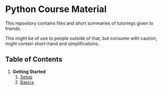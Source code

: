 # Python Course Material

This repository contains files and short summaries of tutorings given to friends.

This *might* be of use to people outside of that, but consume with caution, might contain short-hand and simplifications.

## Table of Contents

1. **Getting Started**
   1. [Setup](./files/c01/setup.md)
   2. [Basics](./files/c01/basics.md)
